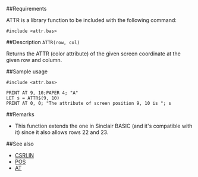 ##Requirements

ATTR is a library function to be included with the following command:

```
#include <attr.bas>
```

##Description
`ATTR(row, col)`

Returns the ATTR (color attribute) of the given screen coordinate at the given row and column.


##Sample usage

```
#include <attr.bas>

PRINT AT 9, 10;PAPER 4; "A"
LET s = ATTR$(9, 10)
PRINT AT 0, 0; "The attribute of screen position 9, 10 is "; s
```

##Remarks

* This function extends the one in Sinclair BASIC (and it's compatible with it) since it also allows rows 22 and 23.



##See also

* [ CSRLIN ](../csrlin.md)
* [ POS](../pos.md)
* [ AT ](../at.md)
